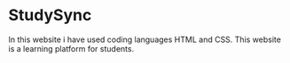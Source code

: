 # StudySync
In this website i have used coding languages HTML and CSS. This website is a learning platform for students.

